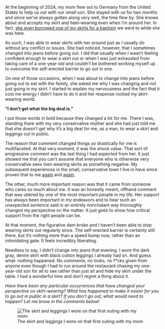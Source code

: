 At the beginning of 2024, my mom flew out to Germany from the United States to help us out with our small son. She stayed with us for two months and since we’ve always gotten along very well, the time flew by. She knows about and accepts my skirt and heel-wearing even when I’m around her. In fact, [she even borrowed one of my skirts for a baptism](https://www.the-beskirted-man.com/skirts-and-dresses/my-mom-borrowed-my-skirt-for-a-baptism/) we went to while she was here.

As such, I was able to wear skirts with her around just as I usually do without any conflict or issues. She had noticed, however, that I sometimes changed into jeans before going out. I did that usually when I wasn’t feeling confident enough to wear a skirt out or when I was just exhausted from taking care of a one-year-old and couldn’t be bothered working myself up to overcome the self-erected barrier to go out in one.

On one of those occasions, when I was about to change into jeans before going out to eat with the family, she asked me why I was changing and not just going in my skirt. I started to explain my nervousness and the fact that it cost me energy I didn’t have to do it and her response rocked my skirt-wearing world:

**“I don’t get what the big deal is.”**

I put those words in bold because they changed a lot for me. There I was, standing there with my very conservative mother and she had just told me that she doesn’t get why it’s a big deal for me, as a man, to wear a skirt and leggings out in public.

The reason that comment changed things so drastically for me is multifaceted. At that very moment, it was the shock value. That sort of progressive comment was the last thing I had expected from her. It just showed me that you can’t assume that everyone who is otherwise very conservative sees men wearing skirts as something negative. My subsequent experiences in the small, conservative town I live in have since proven that to me [again](https://www.the-beskirted-man.com/in-public/wearing-a-skirt-to-my-sons-daycare/) and [again](https://www.the-beskirted-man.com/skirts-and-dresses/a-boy-in-a-dress-at-daycare/).

The other, much more important reason was that it came from someone who cares so much about me. It was an honestly meant, offhand comment that was uttered by one of the most important people in my life. Her support has always been important in my endeavors and to hear such an unexpected sentence said in an entirely nonchalant way thoroughly changed my perspective on the matter. It just goes to show how critical support from the right people can be.

At that moment, the figurative dam broke and I haven’t been able to stop wearing skirts out regularly since. The self-erected barrier is certainly still there, but it’s nothing more than a speed bump now, rather than an intimidating gate. It feels incredibly liberating.

Needless to say, I didn’t change into jeans that evening. I wore the dark gray, denim skirt with black cotton leggings I already had on. And guess what: nothing happened. No comments, no looks, no f\*cks given from anyone even though I had to run around the restaurant chasing my one-year-old son for all to see rather than just sit and hide my skirt under the table. I had a wonderful time and don’t regret a thing about it.

*Have there been any particular occurrences that have changed your perspective on skirt-wearing? What has happened to make it easier for you to go out in public in a skirt? If you don’t go out, what would need to happen? Let me know in the comments below!*

<figure><img loading="lazy" decoding="async" src="IMG_1592.jpeg" alt="The skirt and leggings I wore on that first outing with my mom"><figcaption>The skirt and leggings I wore on that first outing with my mom</figcaption></figure>